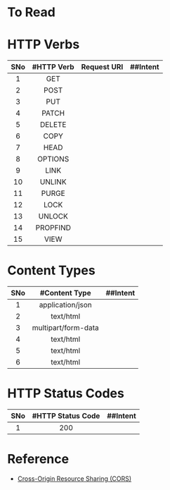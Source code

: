 # To Read

# HTTP Verbs
|SNo| #HTTP Verb  | Request URI | ##Intent |
| :---: | :---: | :---: |:---:|
| 1 | GET | | |
| 2 | POST | | |
| 3 | PUT | | |
| 4 | PATCH | | |
| 5 | DELETE | | |
| 6 | COPY | | |
| 7 | HEAD | | |
| 8 | OPTIONS | | |
| 9 | LINK | | |
| 10 | UNLINK | | |
| 11 | PURGE | | |
| 12 | LOCK | | |
| 13 | UNLOCK | | |
| 14 | PROPFIND | | |
| 15 | VIEW | | |

# Content Types
|SNo| #Content Type  | ##Intent |
| :---: | :---: | :---: |
| 1 | application/json | |
| 2 | text/html | |
| 3 | multipart/form-data | |
| 4 | text/html | |
| 5 | text/html | |
| 6 | text/html | |

# HTTP Status Codes
|SNo| #HTTP Status Code  | ##Intent |
| :---: | :---: | :---: |
| 1 | 200 | |

# Reference
* [Cross-Origin Resource Sharing (CORS)](https://developer.mozilla.org/en-US/docs/Web/HTTP/CORS)
